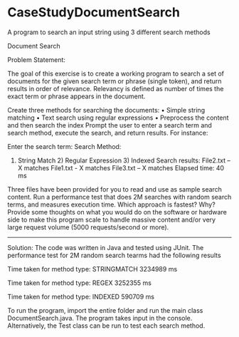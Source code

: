 # CaseStudyDocumentSearch
A program to search an input string using 3 different search methods

Document Search

Problem Statement:

The goal of this exercise is to create a working program to search a set of documents for the given search term or phrase (single token), and return results in order of relevance.
Relevancy is defined as number of times the exact term or phrase appears in the document. 

Create three methods for searching the documents: 
•	Simple string matching 
•	Text search using regular expressions 
•	Preprocess the content and then search the index
Prompt the user to enter a search term and search method, execute the search, and return results. For instance:

Enter the search term: <user enters search term> Search Method: 
  1) String Match 2) Regular Expression 3) Indexed 
  Search results: 
  File2.txt – X matches 
  File1.txt - X matches 
  File3.txt – X matches 
  Elapsed time: 40 ms

Three files have been provided for you to read and use as sample search content.
Run a performance test that does 2M searches with random search terms, and measures execution time. Which approach is fastest? Why?
Provide some thoughts on what you would do on the software or hardware side to make this program scale to handle massive content and/or 
very large request volume (5000 requests/second or more). 

----------------------------------------------------------------------------------------------------------------------------------------
Solution:
The code was written in Java and tested using JUnit. The performance test for 2M random search tearms had the following results

Time taken for method type: STRINGMATCH 3234989 ms

Time taken for method type: REGEX 3252355 ms

Time taken for method type: INDEXED 590709 ms

To run the program, import the entire folder and run the main class DocumentSearch.java. The program takes input in the console.
Alternatively, the Test class can be run to test each search method.


